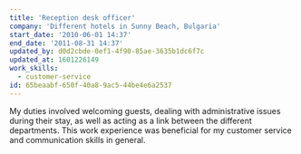```yaml
---
title: 'Reception desk officer'
company: 'Different hotels in Sunny Beach, Bulgaria'
start_date: '2010-06-01 14:37'
end_date: '2011-08-31 14:37'
updated_by: d0d2cbde-0ef1-4f90-85ae-3635b1dc6f7c
updated_at: 1601226149
work_skills:
  - customer-service
id: 65beaabf-650f-40a8-9ac5-44be4e6a2537
---
```

My duties involved welcoming guests, dealing with administrative issues during their stay, as well as acting as a link between the different departments. This work experience was beneficial for my customer service and communication skills in general.